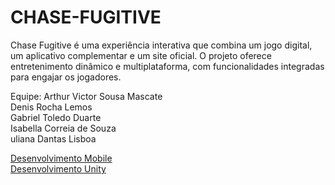 # CHASE-FUGITIVE
Chase Fugitive é uma experiência interativa que combina um jogo digital, um aplicativo complementar e um site oficial. O projeto oferece entretenimento dinâmico e multiplataforma, com funcionalidades integradas para engajar os jogadores.


Equipe: Arthur Victor Sousa Mascate<br>Denis Rocha Lemos<br>Gabriel Toledo Duarte<br>Isabella Correia de Souza<br>uliana Dantas Lisboa

<a href="https://github.com/Denis-Rocha/CHASE-FUGITIVE/wiki/Desenvolvimento-Mobile">Desenvolvimento Mobile</a> <br>
<a href="https://github.com/Denis-Rocha/CHASE-FUGITIVE/wiki/Desenvolvimento-Unity">Desenvolvimento Unity</a> <br>

